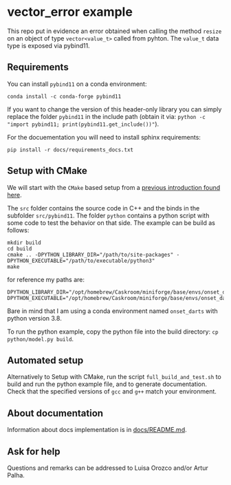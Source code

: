 # vector_error example

This repo put in evidence an error obtained when calling the method `resize` on an object of type `vector<value_t>` called from pyhton.
The `value_t` data type is exposed via pybind11.

## Requirements

You can install `pybind11` on a conda environment:
```
conda install -c conda-forge pybind11
```
If you want to change the version of this header-only library you can simply replace the folder `pybind11` in the include path (obtain it via: `python -c "import pybind11; print(pybind11.get_include())"`). 

For the docuementation you will need to install sphinx requirements:
```
pip install -r docs/requirements_docs.txt
``` 

## Setup with CMake

We will start with the `CMake` based setup from a [previous introduction found here](https://github.com/smrfeld/cmake_cpp_pybind11_tutorial).

The `src` folder contains the source code in C++ and the binds in the subfolder `src/pybind11`. The folder `python` contains a python script with some code to test the behavior on that side. The example can be build as follows:

```
mkdir build
cd build
cmake .. -DPYTHON_LIBRARY_DIR="/path/to/site-packages" -DPYTHON_EXECUTABLE="/path/to/executable/python3"
make
```

for reference my paths are:

```
DPYTHON_LIBRARY_DIR="/opt/homebrew/Caskroom/miniforge/base/envs/onset_darts/lib/python3.8"
DPYTHON_EXECUTABLE="/opt/homebrew/Caskroom/miniforge/base/envs/onset_darts/bin/python"
```

Bare in mind that I am using a conda environment named `onset_darts` with python version 3.8.

To run the python example, copy the python file into the build directory: `cp python/model.py build`.

## Automated setup

Alternatively to Setup with CMake, run the script `full_build_and_test.sh` to build and run the python example file, and to generate documentation. Check that the specified versions of `gcc` and `g++` match your environment.

## About documentation

Information about docs implementation is in [docs/README.md](docs/README.md).

## Ask for help

Questions and remarks can be addressed to Luisa Orozco and/or Artur Palha.
